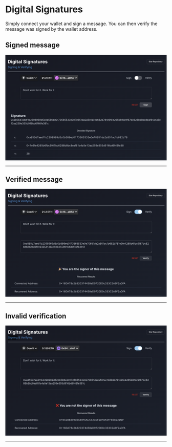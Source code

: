 # Digital Signatures

Simply connect your wallet and sign a message. You can then verify the message was signed by the wallet address.

## Signed message

<p align="center">
  <a ><img src="public/sign.png" alt="sign"></a></p>
</p>
<hr/>

## Verified message

<p align="center">
  <a ><img src="public/verify.png" alt="verify"></a></p>
</p>
<hr/>

## Invalid verification

<p align="center">
  <a ><img src="public/not-signer.png" alt="not-signer"></a></p>
</p>
<hr/>
